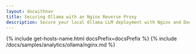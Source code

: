 ```yaml
---
layout: docwithnav
title: Securing Ollama with an Nginx Reverse Proxy
description: Secure your local Ollama LLM deployment with Nginx and Docker Compose. This step-by-step guide provides copy-paste commands to easily set up username/password or API key authentication.
---
```


{% include get-hosts-name.html docsPrefix=docsPrefix %}
{% include /docs/samples/analytics/ollama/nginx.md %}
